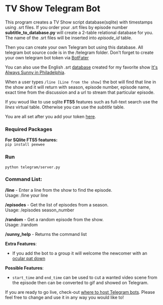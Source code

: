 # TV Show Telegram Bot

This program creates a TV Show script database(sqlite) with timestamps using .srt files. If you order your .srt files by episode number **subtitle_to_database.py** will create a 2-table relational database for you. The name of the .srt files will be inserted into *episode_id* table.

Then you can create your own Telegram bot using this database. All telegram bot source code is in the /telegram folder. Don't forget to create your own telegram bot token via [BotFater](https://telegram.me/BotFather)

You can also use the English .srt [database](/db) created for my favorite show [It's Always Sunny in Philadelphia](https://www.imdb.com/title/tt0472954/). 

When a user types `/line [Line from the show]` the bot will find that line in the show and it will return with season, episode number, episode name, exact time from the discussion and a url to stream that particular episode.  
  
If you woud like to use sqlite **FTS5** features such as full-text search use the *lines* virtual table. Otherwise you can use the *subtitle* table.

You are all set after you add your token [here](/telegram.config.cfg).

### Required Packages
**For SQlite FTS5 features:**  
`pip install peewee`
  
### Run
`python telegram/server.py`  
  
### Command List:
  
**/line** - Enter a line from the show to find the episode.  
Usage: /line your line  
  
**/episodes** - Get the list of episodes from a season.  
Usage: /episodes season_number  
  
**/random** - Get a random episode from the show.  
Usage: /random  

**/sunny_help** - Returns the command list  

**Extra Features**:
- If you add the bot to a group it will welcome the newcomer with an [ocular pat down](https://www.urbandictionary.com/define.php?term=ocular%20pat%20down)  

**Possible Features**:
- `start_time` and `end_time` can be used to cut a wanted video scene from the episode then can be converted to gif and showed on Telegram.

If you are ready to go live, check-out [where to host Telegram bots](https://github.com/python-telegram-bot/python-telegram-bot/wiki/Where-to-host-Telegram-Bots). Please feel free to change and use it in any way you would like to!  

